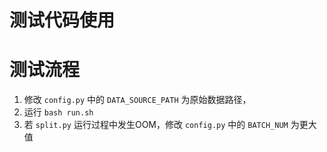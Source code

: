 # 测试代码使用

# 测试流程

1. 修改 `config.py` 中的 `DATA_SOURCE_PATH` 为原始数据路径，
2. 运行 `bash run.sh`
3. 若 `split.py` 运行过程中发生OOM，修改 `config.py` 中的 `BATCH_NUM` 为更大值